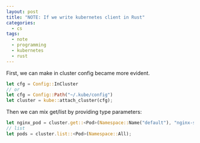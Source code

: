 ```yaml
---
layout: post
title: "NOTE: If we write kubernetes client in Rust"
categories:
  - cs
tags:
  - note
  - programming
  - kubernetes
  - rust
---
```


First, we can make in cluster config became more evident.

```rust
let cfg = Config::InCluster
// or
let cfg = Config::Path("~/.kube/config")
let cluster = kube::attach_cluster(cfg);
```

Then we can mix get/list by providing type parameters:

```rust
let nginx_pod = cluster.get::<Pod>(Namespace::Name("default"), "nginx-se3jn1-34jbk");
// list
let pods = cluster.list::<Pod>(Namespace::All);
```
